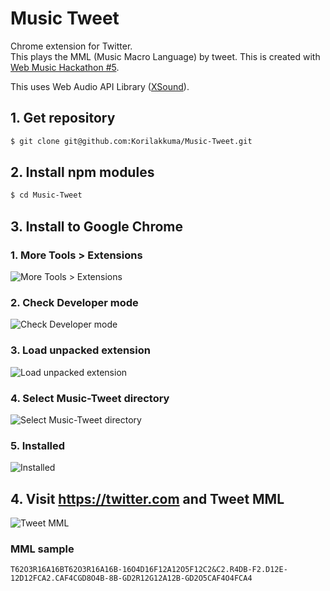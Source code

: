 Music Tweet
=========

Chrome extension for Twitter.  
This plays the MML (Music Macro Language) by tweet.
This is created with [Web Music Hackathon #5](https://www.youtube.com/watch?v=0loDyq3B894&feature=youtu.be&t=1h27m30s).

This uses Web Audio API Library ([XSound](https://github.com/Korilakkuma/XSound)).

## 1. Get repository

```bash
$ git clone git@github.com:Korilakkuma/Music-Tweet.git
```

## 2. Install npm modules

```bash
$ cd Music-Tweet
```

## 3. Install to Google Chrome

### 1. More Tools > Extensions

![More Tools > Extensions](https://user-images.githubusercontent.com/4006693/53013389-05900800-3489-11e9-9245-60ecdc5ffe3b.png)

### 2. Check Developer mode

![Check Developer mode](https://user-images.githubusercontent.com/4006693/53013408-180a4180-3489-11e9-9aca-f6bca678890b.png)

### 3. Load unpacked extension

![Load unpacked extension](https://user-images.githubusercontent.com/4006693/53013438-29534e00-3489-11e9-9e92-e6315194f6c4.png)

### 4. Select Music-Tweet directory

![Select Music-Tweet directory](https://user-images.githubusercontent.com/4006693/53013460-35d7a680-3489-11e9-91c2-3391122db731.png)

### 5. Installed

![Installed](https://user-images.githubusercontent.com/4006693/53013525-59025600-3489-11e9-9e4d-721ac67c1429.png)

## 4. Visit https://twitter.com and Tweet MML

![Tweet MML](https://user-images.githubusercontent.com/4006693/53015207-cd3ef880-348d-11e9-808c-d4f7eacc922a.gif)

### MML sample

```
T62O3R16A16BT62O3R16A16B-16O4D16F12A12O5F12C2&C2.R4DB-F2.D12E-12D12FCA2.CAF4CGD8O4B-8B-GD2R12G12A12B-GD2O5CAF4O4FCA4
```
